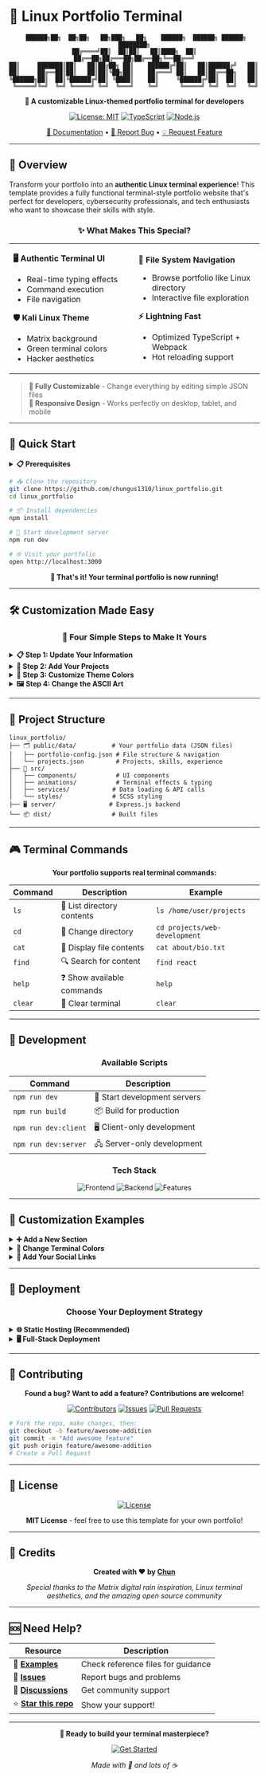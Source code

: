 # 🐧 Linux Portfolio Terminal

<div align="center">

```
 ██████╗██╗  ██╗██╗   ██╗███╗   ██╗    ██████╗  ██████╗ ██████╗ ████████╗
██╔════╝██║  ██║██║   ██║████╗  ██║    ██╔══██╗██╔═══██╗██╔══██╗╚══██╔══╝
██║     ███████║██║   ██║██╔██╗ ██║    ██████╔╝██║   ██║██████╔╝   ██║   
██║     ██╔══██║██║   ██║██║╚██╗██║    ██╔═══╝ ██║   ██║██╔══██╗   ██║   
╚██████╗██║  ██║╚██████╔╝██║ ╚████║    ██║     ╚██████╔╝██║  ██║   ██║   
 ╚═════╝╚═╝  ╚═╝ ╚═════╝ ╚═╝  ╚═══╝    ╚═╝      ╚═════╝ ╚═╝  ╚═╝   ╚═╝   
```

**🚀 A customizable Linux-themed portfolio terminal for developers**

[![License: MIT](https://img.shields.io/badge/License-MIT-00FF41.svg?style=for-the-badge&logo=opensource&logoColor=white)](https://opensource.org/licenses/MIT)
[![TypeScript](https://img.shields.io/badge/TypeScript-007ACC?style=for-the-badge&logo=typescript&logoColor=white)](https://www.typescriptlang.org/)
[![Node.js](https://img.shields.io/badge/Node.js-43853D?style=for-the-badge&logo=node.js&logoColor=white)](https://nodejs.org/)

[📖 Documentation](https://github.com/chungus1310/linux_portfolio/wiki) • [🐛 Report Bug](https://github.com/chungus1310/linux_portfolio/issues) • [💡 Request Feature](https://github.com/chungus1310/linux_portfolio/issues)

</div>

---

## 🎯 Overview

Transform your portfolio into an **authentic Linux terminal experience**! This template provides a fully functional terminal-style portfolio website that's perfect for developers, cybersecurity professionals, and tech enthusiasts who want to showcase their skills with style.

<div align="center">

### ✨ **What Makes This Special?**

</div>

<table>
<tr>
<td width="50%">

**🖥️ Authentic Terminal UI**
- Real-time typing effects
- Command execution
- File navigation

**🛡️ Kali Linux Theme**
- Matrix background
- Green terminal colors
- Hacker aesthetics

</td>
<td width="50%">

**📁 File System Navigation**
- Browse portfolio like Linux directory
- Interactive file exploration

**⚡ Lightning Fast**
- Optimized TypeScript + Webpack
- Hot reloading support

</td>
</tr>
</table>

> **🎨 Fully Customizable** - Change everything by editing simple JSON files  
> **📱 Responsive Design** - Works perfectly on desktop, tablet, and mobile

---

## 🚀 Quick Start

<details>
<summary><strong>📋 Prerequisites</strong></summary>

- Node.js (v14 or higher)
- npm or yarn package manager
- Modern web browser

</details>

```bash
# 📥 Clone the repository
git clone https://github.com/chungus1310/linux_portfolio.git
cd linux_portfolio

# 📦 Install dependencies
npm install

# 🚀 Start development server
npm run dev

# 🌐 Visit your portfolio
open http://localhost:3000
```

<div align="center">

**🎉 That's it! Your terminal portfolio is now running!**

</div>

---

## 🛠️ Customization Made Easy

<div align="center">

### 🔧 **Four Simple Steps to Make It Yours**

</div>

<details>
<summary><strong>📋 Step 1: Update Your Information</strong></summary>

Edit `public/data/portfolio-config.json` to customize the file structure:

```json
{
  "navigation": {
    "about": {
      "type": "directory",
      "children": {
        "bio.txt": {
          "content": {
            "type": "text",
            "data": "Your awesome bio here!"
          }
        }
      }
    }
  }
}
```

</details>

<details>
<summary><strong>🎨 Step 2: Add Your Projects</strong></summary>

Update `public/data/projects.json` with your actual projects:

```json
{
  "project_awesome_app": {
    "title": "My Awesome App",
    "description": "A game-changing application that...",
    "technologies": ["React", "Node.js", "MongoDB"],
    "github": "https://github.com/yourusername/awesome-app",
    "demo": "https://awesome-app.example.com"
  }
}
```

</details>

<details>
<summary><strong>🎯 Step 3: Customize Theme Colors</strong></summary>

Modify CSS variables in `src/styles/main.scss`:

```scss
:root {
  --color-primary: #00FF41;    // Matrix green
  --color-secondary: #39FF14;  // Bright green
  --color-background: #0D1117; // Dark background
  // ... customize any color you want!
}
```

</details>

<details>
<summary><strong>🖼️ Step 4: Change the ASCII Art</strong></summary>

You can personalize the terminal header by editing the ASCII art in `src/components/PortfolioApp.ts`. Replace the default ASCII block with your own design to make your portfolio unique.

</details>

---

## 📁 Project Structure

```
linux_portfolio/
├── 🗂️ public/data/          # Your portfolio data (JSON files)
│   ├── portfolio-config.json # File structure & navigation
│   └── projects.json         # Projects, skills, experience
├── 🎨 src/
│   ├── components/           # UI components
│   ├── animations/           # Terminal effects & typing
│   ├── services/            # Data loading & API calls
│   └── styles/              # SCSS styling
├── 🖥️ server/               # Express.js backend
└── 📦 dist/                 # Built files
```

---

## 🎮 Terminal Commands

<div align="center">

**Your portfolio supports real terminal commands:**

</div>

| Command | Description | Example |
|---------|-------------|---------|
| `ls` | 📂 List directory contents | `ls /home/user/projects` |
| `cd` | 🔀 Change directory | `cd projects/web-development` |
| `cat` | 📄 Display file contents | `cat about/bio.txt` |
| `find` | 🔍 Search for content | `find react` |
| `help` | ❓ Show available commands | `help` |
| `clear` | 🧹 Clear terminal | `clear` |

---

## 🔧 Development

<div align="center">

### **Available Scripts**

</div>

| Command | Description |
|---------|-------------|
| `npm run dev` | 🚀 Start development servers |
| `npm run build` | 📦 Build for production |
| `npm run dev:client` | 🖥️ Client-only development |
| `npm run dev:server` | 🖧 Server-only development |

<div align="center">

### **Tech Stack**

</div>

<div align="center">

![Frontend](https://img.shields.io/badge/Frontend-TypeScript%20%7C%20Webpack%20%7C%20SCSS-blue?style=for-the-badge)
![Backend](https://img.shields.io/badge/Backend-Node.js%20%7C%20Express.js-green?style=for-the-badge)
![Features](https://img.shields.io/badge/Features-Animations%20%7C%20Matrix%20Background-purple?style=for-the-badge)

</div>

---

## 🎨 Customization Examples

<details>
<summary><strong>➕ Add a New Section</strong></summary>

1. **Update portfolio-config.json:**
```json
"certifications": {
  "type": "directory",
  "name": "certifications",
  "children": {
    "aws-solutions-architect.pdf": {
      "type": "file",
      "content": { "type": "text", "data": "AWS Certified Solutions Architect" }
    }
  }
}
```

2. **Add data to projects.json if needed**

3. **Restart dev server** - Changes are automatically detected!

</details>

<details>
<summary><strong>🎨 Change Terminal Colors</strong></summary>

```scss
// Make it blue-themed instead of green
:root {
  --color-primary: #0099FF;
  --color-secondary: #00CCFF;
  --color-accent: #FF6B35;
}
```

</details>

<details>
<summary><strong>🔗 Add Your Social Links</strong></summary>

Update the social-links section in `portfolio-config.json`:

```json
"social-links.json": {
  "content": {
    "type": "json",
    "data": {
      "github": {
        "url": "https://github.com/yourusername",
        "display": "@yourusername"
      },
      "linkedin": {
        "url": "https://linkedin.com/in/yourprofile",
        "display": "Your Name"
      }
    }
  }
}
```

</details>

---

## 🚀 Deployment

<div align="center">

### **Choose Your Deployment Strategy**

</div>

<details>
<summary><strong>🌐 Static Hosting (Recommended)</strong></summary>

```bash
# Build for production
npm run build

# Deploy the dist/ folder to:
# - Vercel, Netlify, GitHub Pages
# - Any static hosting service
```

**Perfect for:** GitHub Pages, Vercel, Netlify

</details>

<details>
<summary><strong>🖥️ Full-Stack Deployment</strong></summary>

```bash
# For platforms like Heroku, Railway, or VPS
# Both client and server are included
npm start
```

**Perfect for:** Heroku, Railway, DigitalOcean

</details>

---

## 🤝 Contributing

<div align="center">

**Found a bug? Want to add a feature? Contributions are welcome!**

[![Contributors](https://img.shields.io/github/contributors/chungus1310/linux_portfolio?style=for-the-badge)](https://github.com/chungus1310/linux_portfolio/graphs/contributors)
[![Issues](https://img.shields.io/github/issues/chungus1310/linux_portfolio?style=for-the-badge)](https://github.com/chungus1310/linux_portfolio/issues)
[![Pull Requests](https://img.shields.io/github/issues-pr/chungus1310/linux_portfolio?style=for-the-badge)](https://github.com/chungus1310/linux_portfolio/pulls)

</div>

```bash
# Fork the repo, make changes, then:
git checkout -b feature/awesome-addition
git commit -m "Add awesome feature"
git push origin feature/awesome-addition
# Create a Pull Request
```

---

## 📄 License

<div align="center">

[![License](https://img.shields.io/badge/License-MIT-00FF41.svg?style=for-the-badge&logo=opensource&logoColor=white)](https://opensource.org/licenses/MIT)

**MIT License** - feel free to use this template for your own portfolio!

</div>

---

## 🙏 Credits

<div align="center">

**Created with ❤️ by [Chun](https://github.com/chungus1310)**

*Special thanks to the Matrix digital rain inspiration, Linux terminal aesthetics, and the amazing open source community*

</div>

---

## 🆘 Need Help?

<div align="center">

| Resource | Description |
|----------|-------------|
| 📖 **[Examples](public/data/)** | Check reference files for guidance |
| 🐛 **[Issues](https://github.com/chungus1310/linux_portfolio/issues)** | Report bugs and problems |
| 💬 **[Discussions](https://github.com/chungus1310/linux_portfolio/discussions)** | Get community support |
| ⭐ **[Star this repo](https://github.com/chungus1310/linux_portfolio)** | Show your support! |

</div>

---

<div align="center">

**🚀 Ready to build your terminal masterpiece?**

[![Get Started](https://img.shields.io/badge/Get%20Started-00FF41?style=for-the-badge&logo=github&logoColor=white)](https://github.com/chungus1310/linux_portfolio/fork)

*Made with 💚 and lots of ☕*

</div>
